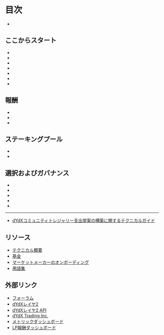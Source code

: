# 目次

*

## ここからスタート

*
*
*
*
*
*
*

## 報酬

*
*
*

## ステーキングプール

*
*

## 選択およびガバナンス

*
*
*
*
*

***

* [dYdXコミュニティトレジャリー支出提案の構築に関するテクニカルガイド](technical-guide-on-building-a-dydx-community-treasury-spending-proposal.md)

## リソース

* [テクニカル概要](resources/technical-overview.md)
* [基金](resources/dydx-foundation.md)
* [マーケットメーカーのオンボーディング](resources/market-maker-onboarding.md)
* [用語集](resources/glossary.md)

## 外部リンク

* [フォーラム](https://dydx.forum/)
* [dYdXレイヤ2](https://trade.dydx.exchange/)
* [dYdXレイヤ2 API](https://docs.dydx.exchange/)
* [dYdX Trading Inc.](https://dydx.exchange)
* [メトリックダッシュボード](http://metrics.dydx.exchange/)
* [LP報酬ダッシュボード](https://p.datadoghq.com/sb/dc160ddf0-b32271920202875868dc46be6b66cf87?tpl\_var\_Market=btc\&from\_ts=1661805073576\&to\_ts=1661891473576\&live=true)
